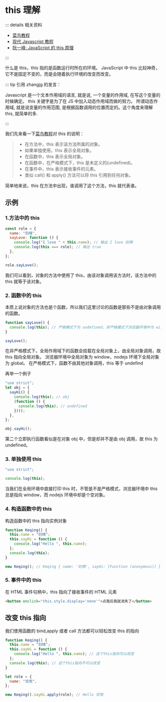 # this 理解

::: details 相关资料

- [菜鸟教程](https://www.runoob.com/js/js-this.html)
- [现代 Javascript 教程](https://zh.javascript.info/object-methods)
- [阮一峰: JavaScript 的 this 原理](http://www.ruanyifeng.com/blog/2018/06/javascript-this.html)

:::

什么是 this，this 指的是函数运行时所在的环境。
JavaScript 中 this 比较神奇，它不是固定不变的，而是会随着执行环境的改变而改变。

::: tip 引用 zhangjg 的发言：

Javascript 是一个文本作用域的语言, 就是说, 一个变量的作用域, 在写这个变量的时候确定。
this 关键字是为了在 JS 中加入动态作用域而做的努力。 所谓动态作用域, 就是说变量的作用范围, 是根据函数调用的位置而定的。这个角度来理解 this, 就简单的多.

:::

我们先来看一下[菜鸟教程](https://www.runoob.com/js/js-this.html)对 this 的说明：

> - 在方法中，this 表示该方法所属的对象。
> - 如果单独使用，this 表示全局对象。
> - 在函数中，this 表示全局对象。
> - 在函数中，在严格模式下，this 是未定义的(undefined)。
> - 在事件中，this 表示接收事件的元素。
> - 类似 call() 和 apply() 方法可以将 this 引用到任何对象。

简单地来说，this 在方法中出现，谁调用了这个方法，this 就代表谁。

## 示例

### 1.方法中的 this

```js
const role = {
  name: "刻晴",
  sayLove: function () {
    console.log("I love " + this.name); // 输出 I love 刻晴
    console.log(this === role); // 输出 true
  },
};

role.sayLove();
```

我们可以看到，对象的方法中使用了 this，由该对象调用该方法时，该方法中的 this 就等于该对象。

### 2. 函数中的 this

本质上说对象的方法也是个函数，所以我们这里讨论的函数是那些不是由对象调用的函数。

```js
function sayLove() {
  console.log(this); // 严格模式下为 undefined，非严格模式下浏览器环境中为 window，nodejs环境下为 global
}

sayLove();
```

在非严格模式下，全局作用域下的函数会挂载在全局对象上，由全局对象调用，故 this 指向全局对象。
浏览器环境中全局对象为 window，nodejs 环境下全局对象为 global。
在严格模式下，函数不由其他对象调用，this 等于 undefind

再举一个例子

```js
"use strict";
let obj = {
  sayHi() {
    console.log(this); // obj
    (function () {
      console.log(this); // undefined
    })();
  },
};

obj.sayHi();
```

第二个立即执行函数看似是在对象 obj 中，但是却并不是由 obj 调用，故 this 为 undefined。

### 3. 单独使用 this

```js
"use strict";

console.log(this);
```

当我们在全局环境中直接打印 this 时，不管是不是严格模式，浏览器环境中 this 总是指向 window，而 nodejs 环境中却是个空对象。

### 4. 构造函数中的 this

构造函数中的 this 指向实例对象

```js
function Keqing() {
  this.name = "刻晴";
  this.sayHi = function () {
    console.log("Hello ", this.name);
  };
  console.log(this);
}

new Keqing(); // Keqing { name: '刻晴', sayHi: [Function (anonymous)] }
```

### 5. 事件中的 this

在 HTML 事件句柄中，this 指向了接收事件的 HTML 元素

```html
<button onclick="this.style.display='none'">点我后我就消失了</button>
```

## 改变 this 指向

我们使用函数的 bind,apply 或者 call 方法都可以轻松改变 this 的指向

```js
function Keqing() {
  this.name = "刻晴";
  this.sayHi = function () {
    console.log("Hello ", this.name); // 这个this指向可以改变
  };
  console.log(this); // 这个this指向不可以改变
}

let role = {
  name: "甘雨",
};

new Keqing().sayHi.apply(role); // Hello 甘雨
```

